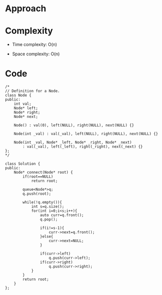 # Approach
<!-- Describe your approach to solving the problem. -->

# Complexity
- Time complexity: O(n)
<!-- Add your time complexity here, e.g. $$O(n)$$ -->

- Space complexity: O(n)
<!-- Add your space complexity here, e.g. $$O(n)$$ -->

# Code
```
/*
// Definition for a Node.
class Node {
public:
    int val;
    Node* left;
    Node* right;
    Node* next;

    Node() : val(0), left(NULL), right(NULL), next(NULL) {}

    Node(int _val) : val(_val), left(NULL), right(NULL), next(NULL) {}

    Node(int _val, Node* _left, Node* _right, Node* _next)
        : val(_val), left(_left), right(_right), next(_next) {}
};
*/

class Solution {
public:
    Node* connect(Node* root) {
        if(root==NULL)
            return root;

        queue<Node*>q;
        q.push(root);
        
        while(!q.empty()){
            int s=q.size();
            for(int i=0;i<s;i++){
                auto curr=q.front();
                q.pop();

                if(i!=s-1){
                    curr->next=q.front();
                }else{
                    curr->next=NULL;
                }

                if(curr->left)
                    q.push(curr->left);
                if(curr->right)
                    q.push(curr->right);
            }
        }
        return root;
    }
};
```
